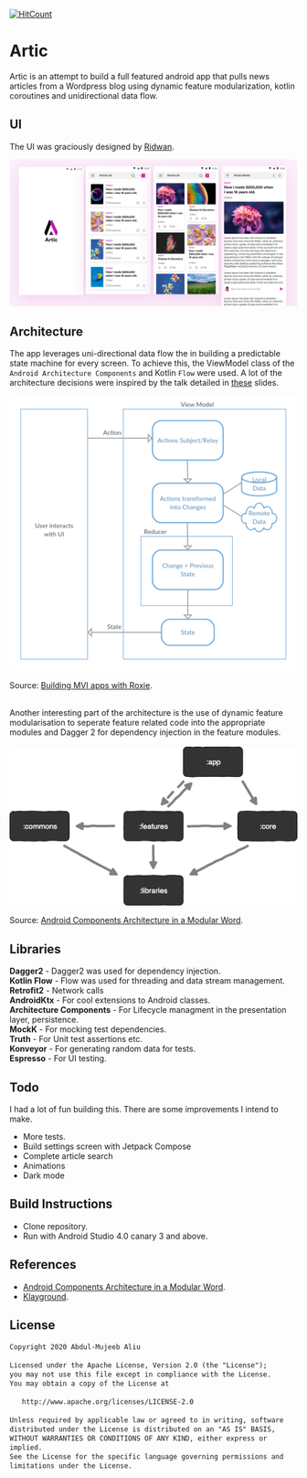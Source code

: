 [![HitCount](http://hits.dwyl.com/aliumujib/artic.svg)](http://hits.dwyl.com/aliumujib/artic)

# Artic

Artic is an attempt to build a full featured android app that pulls news articles from a Wordpress blog using dynamic feature modularization, kotlin coroutines and unidirectional data flow.

## UI
The UI was graciously designed by [Ridwan](https://www.linkedin.com/in/ridwanidris/).

<img src="art/dribbble_shot_HD.png" />

## Architecture

The app leverages uni-directional data flow the in building a predictable state machine for every screen. To achieve this, the ViewModel class of the `Android Architecture Components` and Kotlin `Flow` were used. A lot of the architecture decisions were inspired by the talk detailed in [these](https://speakerdeck.com/ragdroid/flowing-things-not-so-strange-in-the-mvi-world) slides.

<img src="art/flow.png" />

Source: [Building MVI apps with Roxie](https://proandroiddev.com/unidirectional-data-flow-with-roxie-bec546c18598).

</br>
Another interesting part of the architecture is the use of dynamic feature modularisation to seperate feature related code into the appropriate modules and Dagger 2 for dependency injection in the feature modules.
</br>
</br>

<img src="art/feature_mod.png" />

Source: [Android Components Architecture in a Modular Word](https://hackernoon.com/android-components-architecture-in-a-modular-word-d0k32i6).

## Libraries
**Dagger2** - Dagger2 was used for dependency injection.</br>
**Kotlin Flow** - Flow was used for threading and data stream management.</br>
**Retrofit2** - Network calls</br>
**AndroidKtx** - For cool extensions to Android classes.</br>
**Architecture Components** - For Lifecycle managment in the presentation layer, persistence.</br>
**MockK** - For mocking test dependencies.</br>
**Truth** - For Unit test assertions etc.</br>
**Konveyor** - For generating random data for tests.</br>
**Espresso** - For UI testing.</br>

## Todo

I had a lot of fun building this. There are some improvements I intend to make.

- More tests. </br>
- Build settings screen with Jetpack Compose
- Complete article search
- Animations
- Dark mode

## Build Instructions
- Clone repository.</br>
- Run with Android Studio 4.0 canary 3 and above. </br>

## References
- [Android Components Architecture in a Modular Word](https://hackernoon.com/android-components-architecture-in-a-modular-word-d0k32i6).
- [Klayground](https://github.com/ragdroid/klayground).

## License
```
Copyright 2020 Abdul-Mujeeb Aliu

Licensed under the Apache License, Version 2.0 (the "License");
you may not use this file except in compliance with the License.
You may obtain a copy of the License at

   http://www.apache.org/licenses/LICENSE-2.0

Unless required by applicable law or agreed to in writing, software
distributed under the License is distributed on an "AS IS" BASIS,
WITHOUT WARRANTIES OR CONDITIONS OF ANY KIND, either express or implied.
See the License for the specific language governing permissions and
limitations under the License.
```
